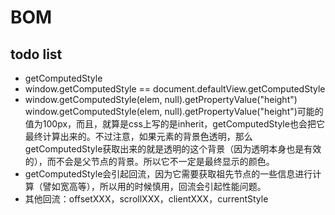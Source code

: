 # BOM

## todo list
* getComputedStyle
* window.getComputedStyle == document.defaultView.getComputedStyle
* window.getComputedStyle(elem, null).getPropertyValue("height")
window.getComputedStyle(elem, null).getPropertyValue("height")可能的值为100px，而且，就算是css上写的是inherit，getComputedStyle也会把它最终计算出来的。不过注意，如果元素的背景色透明，那么getComputedStyle获取出来的就是透明的这个背景（因为透明本身也是有效的），而不会是父节点的背景。所以它不一定是最终显示的颜色。
* getComputedStyle会引起回流，因为它需要获取祖先节点的一些信息进行计算（譬如宽高等），所以用的时候慎用，回流会引起性能问题。
* 其他回流：offsetXXX，scrollXXX，clientXXX，currentStyle
